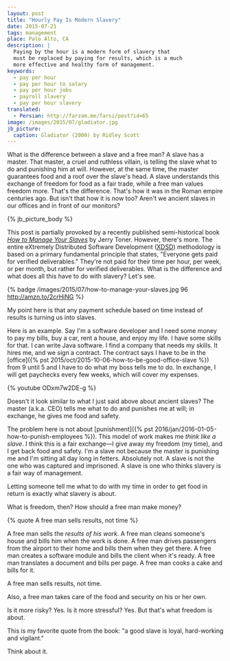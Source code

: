 ```yaml
---
layout: post
title: "Hourly Pay Is Modern Slavery"
date: 2015-07-21
tags: management
place: Palo Alto, CA
description: |
  Paying by the hour is a modern form of slavery that
  must be replaced by paying for results, which is a much
  more effective and healthy form of management.
keywords:
  - pay per hour
  - pay per hour to salary
  - pay per hour jobs
  - payroll slavery
  - pay per hour slavery
translated:
  - Persian: http://farzam.me/farsi/post?id=65
image: /images/2015/07/gladiator.jpg
jb_picture:
  caption: Gladiator (2000) by Ridley Scott
---
```


What is the difference between a slave and a free man? A slave
has a master. That master, a cruel and ruthless villain, is telling the slave what
to do and punishing him at will. However, at the same time, the master
guarantees food and a roof over the slave's head. A slave understands
this exchange of freedom for food as a fair trade, while a free man
values freedom more. That's the difference. That's how it was in the
Roman empire centuries ago. But isn't that how it is now too? Aren't we
ancient slaves in our offices and in front of our monitors?

<!--more-->

{% jb_picture_body %}

This post is partially provoked by a recently published semi-historical book
[_How to Manage Your Slaves_](http://amzn.to/2crHiNG)
by Jerry Toner. However, there's more. The entire eXtremely Distributed
Software Development ([XDSD](http://www.xdsd.org)) methodology
is based on a primary fundamental principle that states,
"Everyone gets paid for verified deliverables." They're not paid for their time
per hour, per week, or per month, but rather for verified deliverables.
What is the difference and what does all this have to do with slavery?
Let's see.

{% badge /images/2015/07/how-to-manage-your-slaves.jpg 96 http://amzn.to/2crHiNG %}

My point here is that any payment schedule based on time instead of results
is turning us into slaves.

Here is an example. Say I'm a software developer and I need some money
to pay my bills, buy a car, rent a house, and enjoy my life. I have
some skills for that. I can write Java software. I find a company that needs
my skills. It hires me, and we sign a contract. The contract says I have
to be in the
[office]({% pst 2015/oct/2015-10-06-how-to-be-good-office-slave %})
from 9 until 5 and I have to do what my boss tells
me to do. In exchange, I will get paychecks every few weeks, which will
cover my expenses.

{% youtube ODxm7w2DE-g %}

Doesn't it look similar to what I just said above about ancient slaves? The
master (a.k.a. CEO) tells me what to do and punishes me at will;
in exchange, he gives me food and safety.

The problem here is not about
[punishment]({% pst 2016/jan/2016-01-05-how-to-punish-employees %}).
This model of work makes me _think like a slave_. I think this is a fair
exchange&mdash;I give away my freedom (my time), and I get back food and
safety. I'm a slave not because the master is punishing me and I'm sitting
all day long in fetters. Absolutely not. A slave is not the one who was
captured and imprisoned. A slave is one who thinks slavery is
a fair way of management.

Letting someone tell me what to do with my time in order to get food
in return is exactly what slavery is about.

What is freedom, then? How should a free man make money?

{% quote A free man sells results, not time %}

A free man sells the _results of his work_. A free man cleans someone's house
and bills him when the work is done. A free man drives passengers
from the airport to their home and bills them when they get there.
A free man creates a software module and bills the client when it's ready.
A free man translates a document and bills per page. A free man
cooks a cake and bills for it.

A free man sells results, not time.

Also, a free man takes care of the food and security on his or her own.

Is it more risky? Yes. Is it more stressful? Yes.
But that's what freedom is about.

This is my favorite quote from the book:
"a good slave is loyal, hard-working and vigilant."

Think about it.
